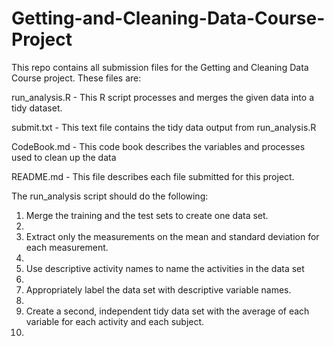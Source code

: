 Getting-and-Cleaning-Data-Course-Project
========================================
This repo contains all submission files for the Getting and Cleaning Data Course project.
These files are:

run_analysis.R - This R script processes and merges the given data into a tidy dataset.

submit.txt  - This text file contains the tidy data output from run_analysis.R

CodeBook.md - This code book describes the variables and processes used to clean up the data

README.md - This file describes each file submitted for this project.


The run_analysis script should do the following:

1. Merge the training and the test sets to create one data set.
2. 
2. Extract only the measurements on the mean and standard deviation for each measurement. 
3. 
3. Use descriptive activity names to name the activities in the data set
4. 
4. Appropriately label the data set with descriptive variable names. 
5. 
5. Create a second, independent tidy data set with the average of each variable for each activity and each subject. 
6. 
